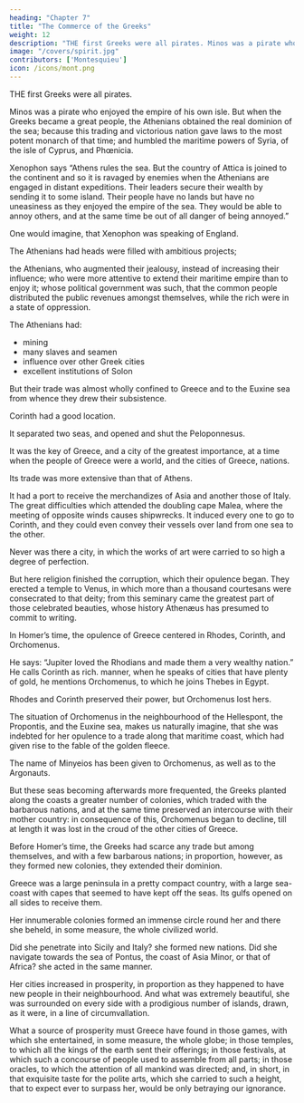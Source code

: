 ```yaml
---
heading: "Chapter 7"
title: "The Commerce of the Greeks"
weight: 12
description: "THE first Greeks were all pirates. Minos was a pirate who enjoyed the empire of his own isle"
image: "/covers/spirit.jpg"
contributors: ['Montesquieu']
icon: /icons/mont.png
---
```




THE first Greeks were all pirates.

Minos was a pirate who enjoyed the empire of his own isle. But when the Greeks became a great people, the Athenians obtained the real dominion of the sea; because this trading and victorious nation gave laws to the most potent monarch of that time; and humbled the maritime powers of Syria, of the isle of Cyprus, and Phœnicia.

Xenophon says “Athens rules the sea. But the country of Attica is joined to the continent and so it is ravaged by enemies when the Athenians are engaged in distant expeditions. Their leaders secure their wealth by sending it to some island. Their people have no lands but have no uneasiness as they enjoyed the empire of the sea. They would be able to annoy others, and at the same time be out of all danger of being annoyed.”

One would imagine, that Xenophon was speaking of England.

The Athenians had heads were filled with ambitious projects;

the Athenians, who augmented their jealousy, instead of increasing their influence; who were more attentive to extend their maritime empire than to enjoy it; whose political government was such, that the common people distributed the public revenues amongst themselves, while the rich were in a state of oppression.

<!-- The  did not carry on so extensive a commerce as might be expected from the produce of their  -->

The Athenians had:
- mining
- many slaves and seamen
- influence over other Greek cities
- excellent institutions of Solon

But their trade was almost wholly confined to Greece and to the Euxine sea from whence they drew their subsistence.


Corinth had a good location. 

It separated two seas, and opened and shut the Peloponnesus. 

It was the key of Greece, and a city of the greatest importance, at a time when the people of Greece were a world, and the cities of Greece, nations. 

Its trade was more extensive than that of Athens. 

It had a port to receive the merchandizes of Asia and another those of Italy. The great difficulties which attended the doubling cape Malea, where the meeting of opposite winds causes shipwrecks. It induced every one to go to Corinth, and they could even convey their vessels over land from one sea to the other. 

Never was there a city, in which the works of art were carried to so high a degree of perfection. 

But here religion finished the corruption, which their opulence began. They erected a temple to Venus, in which more than a thousand courtesans were consecrated to that deity; from this seminary came the   greatest part of those celebrated beauties, whose history Athenæus has presumed to commit to writing.


In Homer’s time, the opulence of Greece centered in Rhodes, Corinth, and Orchomenus. 

He says: “Jupiter loved the Rhodians and made them a very wealthy nation.” 
He calls Corinth as rich. 
manner, when he speaks of cities that have plenty of gold, he mentions Orchomenus, to which he joins Thebes in Egypt. 

Rhodes and Corinth preserved their power, but Orchomenus lost hers. 

The situation of Orchomenus in the neighbourhood of the Hellespont, the Propontis, and the Euxine sea, makes us naturally imagine, that she was indebted for her opulence to a trade along that maritime coast, which had given rise to the fable of the golden fleece.

The name of Minyeios has been given to Orchomenus, as well as to the Argonauts. 

But these seas becoming afterwards more frequented, the Greeks planted along the coasts a greater number of colonies, which traded with the barbarous nations, and at the same time preserved an intercourse with their mother country: in consequence of this, Orchomenus began to decline, till at length it was lost in the croud of the other cities of Greece.

Before Homer’s time, the Greeks had scarce any trade but among themselves, and with a few barbarous nations; in proportion, however, as they formed new colonies, they extended their dominion.


Greece was a large peninsula in a pretty compact country, with a large sea-coast with capes that seemed to have kept off the seas. Its gulfs opened on all sides to receive them.

Her innumerable colonies formed an immense circle round her and there she beheld, in some measure, the whole civilized world.

Did she penetrate into Sicily and Italy? she formed new nations.
Did she navigate towards the sea of Pontus, the coast of Asia Minor, or that of Africa? she acted in the same manner.

Her cities increased in prosperity, in proportion as they happened to have new people in their neighbourhood.
And what was extremely beautiful, she was surrounded on every side with a prodigious number of islands, drawn, as it were, in a line of circumvallation.

What a source of prosperity must Greece have found in those games, with which she entertained, in some measure, the whole globe; in those temples, to which all the kings of the earth sent their offerings; in those festivals, at which such a concourse of people used to assemble from all parts; in those oracles, to which the attention of all mankind was directed; and, in short, in that exquisite taste for the polite arts, which she carried to such a height, that to expect ever to surpass her, would be only betraying our ignorance.
